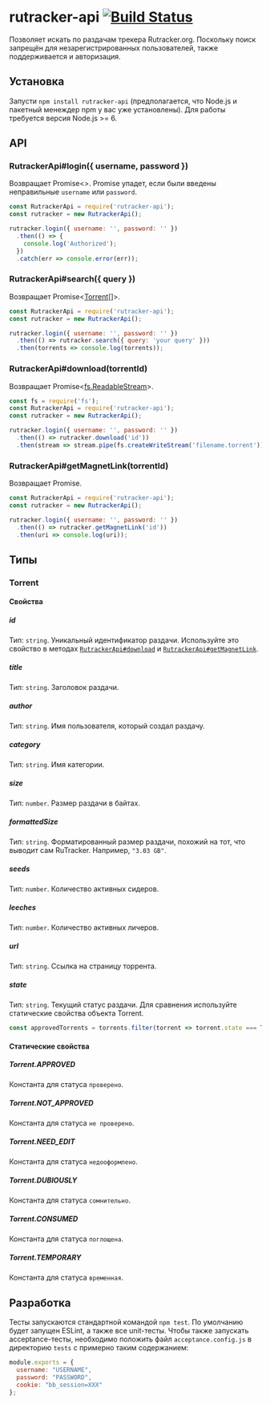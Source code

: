 # rutracker-api [![Build Status](https://travis-ci.org/nikityy/Rutracker-API.svg?branch=master)](https://travis-ci.org/nikityy/Rutracker-API)
Позволяет искать по раздачам трекера Rutracker.org. Поскольку поиск запрещён для незарегистрированных пользователей, также поддерживаетcя и авторизация.

## Установка
Запусти ```npm install rutracker-api``` (предполагается, что Node.js и пакетный менеждер npm у вас уже установлены). Для работы требуется версия Node.js >= 6.

## API

### RutrackerApi#login({ username, password })
Возвращает Promise<>. Promise упадет, если были введены неправильные `username` или `password`.

```js
const RutrackerApi = require('rutracker-api');
const rutracker = new RutrackerApi();

rutracker.login({ username: '', password: '' })
  .then(() => {
    console.log('Authorized');
  })
  .catch(err => console.error(err));
```

### RutrackerApi#search({ query })
Возвращает Promise<[Torrent](#torrent)[]>.

```js
const RutrackerApi = require('rutracker-api');
const rutracker = new RutrackerApi();

rutracker.login({ username: '', password: '' })
  .then(() => rutracker.search({ query: 'your query' }))
  .then(torrents => console.log(torrents));
```

### RutrackerApi#download(torrentId)
Возвращает Promise<[fs.ReadableStream](https://nodejs.org/api/stream.html#stream_readable_streams)>.

```js
const fs = require('fs');
const RutrackerApi = require('rutracker-api');
const rutracker = new RutrackerApi();

rutracker.login({ username: '', password: '' })
  .then(() => rutracker.download('id'))
  .then(stream => stream.pipe(fs.createWriteStream('filename.torrent')));
```

### RutrackerApi#getMagnetLink(torrentId)
Возвращает Promise<string>.

```js
const RutrackerApi = require('rutracker-api');
const rutracker = new RutrackerApi();

rutracker.login({ username: '', password: '' })
  .then(() => rutracker.getMagnetLink('id'))
  .then(uri => console.log(uri));
```


## Типы

### Torrent

#### Свойства

##### id
Тип: `string`. Уникальный идентификатор раздачи. Используйте это свойство в методах [`RutrackerApi#download`](#rutrackerapidownloadtorrentid) и [`RutrackerApi#getMagnetLink`](#rutrackerapigetmagnetlinktorrentid).

##### title
Тип: `string`. Заголовок раздачи.

##### author
Тип: `string`. Имя пользователя, который создал раздачу.

##### category
Тип: `string`. Имя категории.

##### size
Тип: `number`. Размер раздачи в байтах.

##### formattedSize
Тип: `string`. Форматированный размер раздачи, похожий на тот, что выводит сам RuTracker. Например, `"3.03 GB"`.

##### seeds
Тип: `number`. Количество активных сидеров.

##### leeches
Тип: `number`. Количество активных личеров.

##### url
Тип: `string`. Ссылка на страницу торрента.

##### state
Тип: `string`. Текущий статус раздачи. Для сравнения используйте статические свойства объекта Torrent.
```js
const approvedTorrents = torrents.filter(torrent => torrent.state === Torrent.APPROVED);
```

#### Статические свойства

##### Torrent.APPROVED
Константа для статуса `проверено`.

##### Torrent.NOT_APPROVED
Константа для статуса `не проверено`.

##### Torrent.NEED_EDIT
Константа для статуса `недооформлено`.

##### Torrent.DUBIOUSLY
Константа для статуса `сомнительно`.

##### Torrent.CONSUMED
Константа для статуса `поглощена`.

##### Torrent.TEMPORARY
Константа для статуса `временная`.

## Разработка
Тесты запускаются стандартной командой `npm test`. По умолчанию будет запущен ESLint, а также все unit-тесты. Чтобы также запускать acceptance-тесты, необходимо положить файл `acceptance.config.js` в директорию `tests` с примерно таким содержанием:

```js
module.exports = {
  username: "USERNAME",
  password: "PASSWORD",
  cookie: "bb_session=XXX"
};
```
